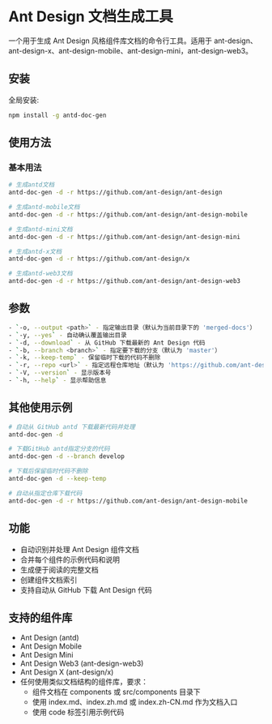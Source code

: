 # Ant Design 文档生成工具

一个用于生成 Ant Design 风格组件库文档的命令行工具。适用于 ant-design、ant-design-x、ant-design-mobile、ant-design-mini，ant-design-web3。

## 安装

全局安装:

```bash
npm install -g antd-doc-gen
```

## 使用方法

### 基本用法

```bash
# 生成antd文档
antd-doc-gen -d -r https://github.com/ant-design/ant-design

# 生成antd-mobile文档
antd-doc-gen -d -r https://github.com/ant-design/ant-design-mobile

# 生成antd-mini文档
antd-doc-gen -d -r https://github.com/ant-design/ant-design-mini

# 生成antd-x文档
antd-doc-gen -d -r https://github.com/ant-design/x

# 生成antd-web3文档
antd-doc-gen -d -r https://github.com/ant-design/ant-design-web3
```

## 参数

```bash
- `-o, --output <path>` - 指定输出目录（默认为当前目录下的 'merged-docs'）
- `-y, --yes` - 自动确认覆盖输出目录
- `-d, --download` - 从 GitHub 下载最新的 Ant Design 代码
- `-b, --branch <branch>` - 指定要下载的分支（默认为 'master'）
- `-k, --keep-temp` - 保留临时下载的代码不删除
- `-r, --repo <url>` - 指定远程仓库地址（默认为 'https://github.com/ant-design/ant-design'）
- `-V, --version` - 显示版本号
- `-h, --help` - 显示帮助信息
```

## 其他使用示例

```bash
# 自动从 GitHub antd 下载最新代码并处理
antd-doc-gen -d

# 下载GitHub antd指定分支的代码
antd-doc-gen -d --branch develop

# 下载后保留临时代码不删除
antd-doc-gen -d --keep-temp

# 自动从指定仓库下载代码
antd-doc-gen -d -r https://github.com/ant-design/ant-design-mobile
```

## 功能

- 自动识别并处理 Ant Design 组件文档
- 合并每个组件的示例代码和说明
- 生成便于阅读的完整文档
- 创建组件文档索引
- 支持自动从 GitHub 下载 Ant Design 代码

## 支持的组件库

- Ant Design (antd)
- Ant Design Mobile
- Ant Design Mini
- Ant Design Web3 (ant-design-web3)
- Ant Design X (ant-design/x)
- 任何使用类似文档结构的组件库，要求：
  - 组件文档在 components 或 src/components 目录下
  - 使用 index.md、index.zh.md 或 index.zh-CN.md 作为文档入口
  - 使用 code 标签引用示例代码
